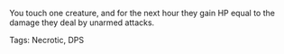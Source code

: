 You touch one creature, and for the next hour they gain HP equal to the damage they deal by unarmed attacks.

Tags: Necrotic, DPS